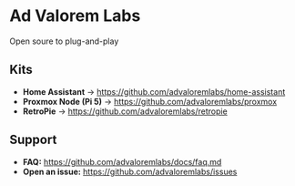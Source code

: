 # Ad Valorem Labs
Open soure to plug-and-play

## Kits
- **Home Assistant** → https://github.com/advaloremlabs/home-assistant
- **Proxmox Node (Pi 5)** → https://github.com/advaloremlabs/proxmox
- **RetroPie** → https://github.com/advaloremlabs/retropie

## Support
- **FAQ:** https://github.com/advaloremlabs/docs/faq.md
- **Open an issue:** https://github.com/advaloremlabs/issues
